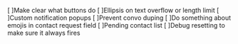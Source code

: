 [ ]Make clear what buttons do
[ ]Ellipsis on text overflow or length limit
[ ]Custom notification popups
[ ]Prevent convo duping
[ ]Do something about emojis in contact request field
[ ]Pending contact list
[ ]Debug resetting to make sure it always fires

